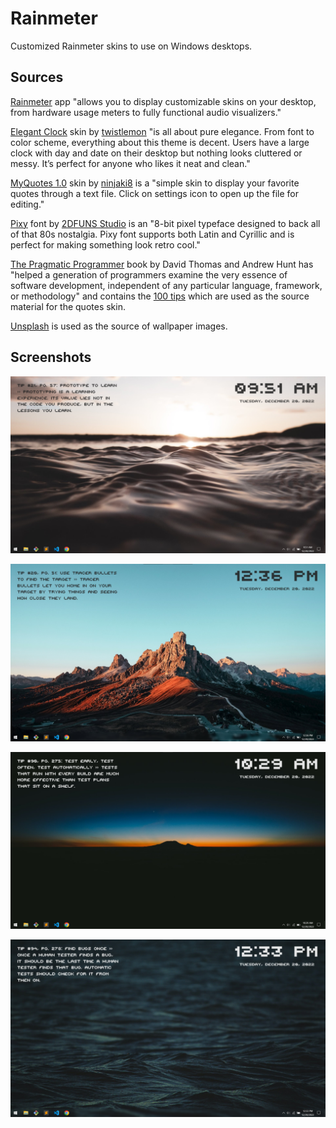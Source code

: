# Rainmeter

Customized Rainmeter skins to use on Windows desktops.

## Sources

[Rainmeter](https://www.rainmeter.net/) app "allows you to display customizable skins on your desktop, from hardware usage meters to fully functional audio visualizers."

[Elegant Clock](https://visualskins.com/skin/elegant-clock) skin by [twistlemon](https://www.deviantart.com/twistlemon) "is all about pure elegance. From font to color scheme, everything about this theme is decent. Users have a large clock with day and date on their desktop but nothing looks cluttered or messy. It’s perfect for anyone who likes it neat and clean."

[MyQuotes 1.0](https://www.deviantart.com/ninjaki8/art/MyQuotes-1-0-795495364) skin by [ninjaki8](https://www.deviantart.com/ninjaki8) is a "simple skin to display your favorite quotes through a text file. Click on settings icon to open up the file for editing."

[Pixy](https://fontesk.com/pixy-font/) font by [2DFUNS Studio](https://www.behance.net/gallery/58860937/FUNNY-FONTS-COLLECTION/modules/897315783) is an "8-bit pixel typeface designed to back all of that 80s nostalgia. Pixy font supports both Latin and Cyrillic and is perfect for making something look retro cool."

[The Pragmatic Programmer](https://pragprog.com/titles/tpp20/the-pragmatic-programmer-20th-anniversary-edition) book by David Thomas and Andrew Hunt has "helped a generation of programmers examine the very essence of software development, independent of any particular language, framework, or methodology" and contains the [100 tips](https://pragprog.com/tips/) which are used as the source material for the quotes skin.

[Unsplash](https://unsplash.com/) is used as the source of wallpaper images.

<!-- TODO: Music visualizer -->

## Screenshots

![screenshot-dark-1](/screenshots/screenshot-dark-1.png)

![screenshot-dark-2](/screenshots/screenshot-dark-2.png)

![screenshot-light-1](/screenshots/screenshot-light-1.png)

![screenshot-light-2](/screenshots/screenshot-light-2.png)
